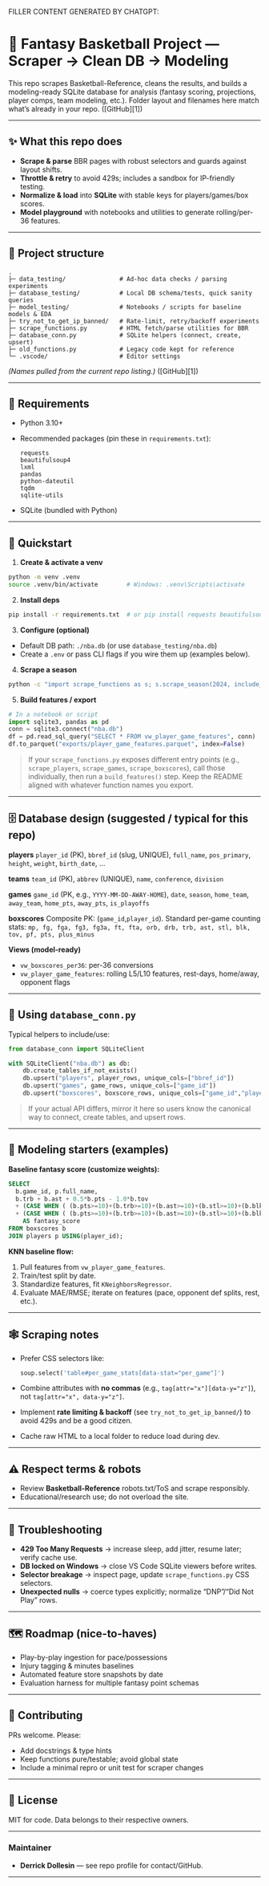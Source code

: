 FILLER CONTENT GENERATED BY CHATGPT:

# 🏀 Fantasy Basketball Project — Scraper → Clean DB → Modeling

This repo scrapes Basketball-Reference, cleans the results, and builds a modeling-ready SQLite database for analysis (fantasy scoring, projections, player comps, team modeling, etc.). Folder layout and filenames here match what’s already in your repo. ([GitHub][1])

---

## ✨ What this repo does

* **Scrape & parse** BBR pages with robust selectors and guards against layout shifts.
* **Throttle & retry** to avoid 429s; includes a sandbox for IP-friendly testing.
* **Normalize & load** into **SQLite** with stable keys for players/games/box scores.
* **Model playground** with notebooks and utilities to generate rolling/per-36 features.

---

## 📁 Project structure

```
.
├─ data_testing/               # Ad-hoc data checks / parsing experiments
├─ database_testing/           # Local DB schema/tests, quick sanity queries
├─ model_testing/              # Notebooks / scripts for baseline models & EDA
├─ try_not_to_get_ip_banned/   # Rate-limit, retry/backoff experiments
├─ scrape_functions.py         # HTML fetch/parse utilities for BBR
├─ database_conn.py            # SQLite helpers (connect, create, upsert)
├─ old_functions.py            # Legacy code kept for reference
└─ .vscode/                    # Editor settings
```

*(Names pulled from the current repo listing.)* ([GitHub][1])

---

## 🔧 Requirements

* Python 3.10+
* Recommended packages (pin these in `requirements.txt`):

  ```
  requests
  beautifulsoup4
  lxml
  pandas
  python-dateutil
  tqdm
  sqlite-utils
  ```
* SQLite (bundled with Python)

---

## 🚀 Quickstart

1. **Create & activate a venv**

```bash
python -m venv .venv
source .venv/bin/activate        # Windows: .venv\Scripts\activate
```

2. **Install deps**

```bash
pip install -r requirements.txt  # or pip install requests beautifulsoup4 lxml pandas tqdm sqlite-utils
```

3. **Configure (optional)**

* Default DB path: `./nba.db` (or use `database_testing/nba.db`)
* Create a `.env` or pass CLI flags if you wire them up (examples below).

4. **Scrape a season**

```bash
python -c "import scrape_functions as s; s.scrape_season(2024, include_playoffs=True, rate_limit=1.5)"
```

5. **Build features / export**

```python
# In a notebook or script
import sqlite3, pandas as pd
conn = sqlite3.connect("nba.db")
df = pd.read_sql_query("SELECT * FROM vw_player_game_features", conn)
df.to_parquet("exports/player_game_features.parquet", index=False)
```

> If your `scrape_functions.py` exposes different entry points (e.g., `scrape_players`, `scrape_games`, `scrape_boxscores`), call those individually, then run a `build_features()` step. Keep the README aligned with whatever function names you export.

---

## 🗄️ Database design (suggested / typical for this repo)

**players**
`player_id` (PK), `bbref_id` (slug, UNIQUE), `full_name`, `pos_primary`, `height`, `weight`, `birth_date`, …

**teams**
`team_id` (PK), `abbrev` (UNIQUE), `name`, `conference`, `division`

**games**
`game_id` (PK, e.g., `YYYY-MM-DD-AWAY-HOME`), `date`, `season`, `home_team`, `away_team`, `home_pts`, `away_pts`, `is_playoffs`

**boxscores**
Composite PK: (`game_id`,`player_id`). Standard per-game counting stats: `mp, fg, fga, fg3, fg3a, ft, fta, orb, drb, trb, ast, stl, blk, tov, pf, pts, plus_minus`

**Views (model-ready)**

* `vw_boxscores_per36`: per-36 conversions
* `vw_player_game_features`: rolling L5/L10 features, rest-days, home/away, opponent flags

---

## 🧰 Using `database_conn.py`

Typical helpers to include/use:

```python
from database_conn import SQLiteClient

with SQLiteClient("nba.db") as db:
    db.create_tables_if_not_exists()
    db.upsert("players", player_rows, unique_cols=["bbref_id"])
    db.upsert("games", game_rows, unique_cols=["game_id"])
    db.upsert("boxscores", boxscore_rows, unique_cols=["game_id","player_id"])
```

> If your actual API differs, mirror it here so users know the canonical way to connect, create tables, and upsert rows.

---

## 🧪 Modeling starters (examples)

**Baseline fantasy score (customize weights):**

```sql
SELECT
  b.game_id, p.full_name,
  b.trb + b.ast + 0.5*b.pts - 1.0*b.tov
  + (CASE WHEN ( (b.pts>=10)+(b.trb>=10)+(b.ast>=10)+(b.stl>=10)+(b.blk>=10) )>=2 THEN 1 ELSE 0 END)
  + (CASE WHEN ( (b.pts>=10)+(b.trb>=10)+(b.ast>=10)+(b.stl>=10)+(b.blk>=10) )>=3 THEN 2 ELSE 0 END)
    AS fantasy_score
FROM boxscores b
JOIN players p USING(player_id);
```

**KNN baseline flow:**

1. Pull features from `vw_player_game_features`.
2. Train/test split by date.
3. Standardize features, fit `KNeighborsRegressor`.
4. Evaluate MAE/RMSE; iterate on features (pace, opponent def splits, rest, etc.).

---

## 🕸️ Scraping notes

* Prefer CSS selectors like:

  ```python
  soup.select('table#per_game_stats[data-stat="per_game"]')
  ```
* Combine attributes with **no commas** (e.g., `tag[attr="x"][data-y="z"]`), not `tag[attr="x", data-y="z"]`.
* Implement **rate limiting & backoff** (see `try_not_to_get_ip_banned/`) to avoid 429s and be a good citizen.
* Cache raw HTML to a local folder to reduce load during dev.

---

## ⚠️ Respect terms & robots

* Review **Basketball-Reference** robots.txt/ToS and scrape responsibly.
* Educational/research use; do not overload the site.

---

## 🧹 Troubleshooting

* **429 Too Many Requests** → increase sleep, add jitter, resume later; verify cache use.
* **DB locked on Windows** → close VS Code SQLite viewers before writes.
* **Selector breakage** → inspect page, update `scrape_functions.py` CSS selectors.
* **Unexpected nulls** → coerce types explicitly; normalize “DNP”/“Did Not Play” rows.

---

## 🗺️ Roadmap (nice-to-haves)

* Play-by-play ingestion for pace/possessions
* Injury tagging & minutes baselines
* Automated feature store snapshots by date
* Evaluation harness for multiple fantasy point schemas

---

## 🤝 Contributing

PRs welcome. Please:

* Add docstrings & type hints
* Keep functions pure/testable; avoid global state
* Include a minimal repro or unit test for scraper changes

---

## 📜 License

MIT for code. Data belongs to their respective owners.

---

### Maintainer

* **Derrick Dollesin** — see repo profile for contact/GitHub.

---
